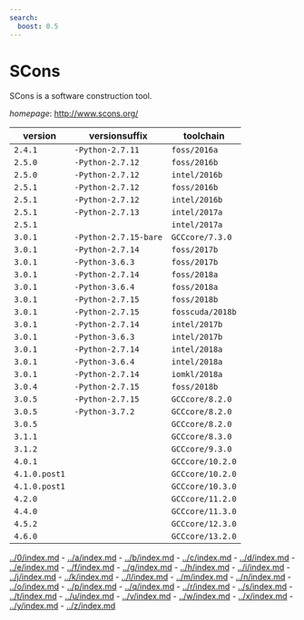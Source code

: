 ```yaml
---
search:
  boost: 0.5
---
```

# SCons

SCons is a software construction tool.

*homepage*: <http://www.scons.org/>

version | versionsuffix | toolchain
--------|---------------|----------
``2.4.1`` | ``-Python-2.7.11`` | ``foss/2016a``
``2.5.0`` | ``-Python-2.7.12`` | ``foss/2016b``
``2.5.0`` | ``-Python-2.7.12`` | ``intel/2016b``
``2.5.1`` | ``-Python-2.7.12`` | ``foss/2016b``
``2.5.1`` | ``-Python-2.7.12`` | ``intel/2016b``
``2.5.1`` | ``-Python-2.7.13`` | ``intel/2017a``
``2.5.1`` |  | ``intel/2017a``
``3.0.1`` | ``-Python-2.7.15-bare`` | ``GCCcore/7.3.0``
``3.0.1`` | ``-Python-2.7.14`` | ``foss/2017b``
``3.0.1`` | ``-Python-3.6.3`` | ``foss/2017b``
``3.0.1`` | ``-Python-2.7.14`` | ``foss/2018a``
``3.0.1`` | ``-Python-3.6.4`` | ``foss/2018a``
``3.0.1`` | ``-Python-2.7.15`` | ``foss/2018b``
``3.0.1`` | ``-Python-2.7.15`` | ``fosscuda/2018b``
``3.0.1`` | ``-Python-2.7.14`` | ``intel/2017b``
``3.0.1`` | ``-Python-3.6.3`` | ``intel/2017b``
``3.0.1`` | ``-Python-2.7.14`` | ``intel/2018a``
``3.0.1`` | ``-Python-3.6.4`` | ``intel/2018a``
``3.0.1`` | ``-Python-2.7.14`` | ``iomkl/2018a``
``3.0.4`` | ``-Python-2.7.15`` | ``foss/2018b``
``3.0.5`` | ``-Python-2.7.15`` | ``GCCcore/8.2.0``
``3.0.5`` | ``-Python-3.7.2`` | ``GCCcore/8.2.0``
``3.0.5`` |  | ``GCCcore/8.2.0``
``3.1.1`` |  | ``GCCcore/8.3.0``
``3.1.2`` |  | ``GCCcore/9.3.0``
``4.0.1`` |  | ``GCCcore/10.2.0``
``4.1.0.post1`` |  | ``GCCcore/10.2.0``
``4.1.0.post1`` |  | ``GCCcore/10.3.0``
``4.2.0`` |  | ``GCCcore/11.2.0``
``4.4.0`` |  | ``GCCcore/11.3.0``
``4.5.2`` |  | ``GCCcore/12.3.0``
``4.6.0`` |  | ``GCCcore/13.2.0``

[../0/index.md](0) - [../a/index.md](a) - [../b/index.md](b) - [../c/index.md](c) - [../d/index.md](d) - [../e/index.md](e) - [../f/index.md](f) - [../g/index.md](g) - [../h/index.md](h) - [../i/index.md](i) - [../j/index.md](j) - [../k/index.md](k) - [../l/index.md](l) - [../m/index.md](m) - [../n/index.md](n) - [../o/index.md](o) - [../p/index.md](p) - [../q/index.md](q) - [../r/index.md](r) - [../s/index.md](s) - [../t/index.md](t) - [../u/index.md](u) - [../v/index.md](v) - [../w/index.md](w) - [../x/index.md](x) - [../y/index.md](y) - [../z/index.md](z)

